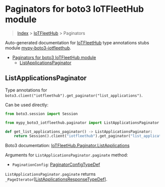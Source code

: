 <a id="paginators-for-boto3-iotfleethub-module"></a>

# Paginators for boto3 IoTFleetHub module

> [Index](../README.md) > [IoTFleetHub](./README.md) > Paginators

Auto-generated documentation for
[IoTFleetHub](https://boto3.amazonaws.com/v1/documentation/api/latest/reference/services/iotfleethub.html#IoTFleetHub)
type annotations stubs module
[mypy-boto3-iotfleethub](https://pypi.org/project/mypy-boto3-iotfleethub/).

- [Paginators for boto3 IoTFleetHub module](#paginators-for-boto3-iotfleethub-module)
  - [ListApplicationsPaginator](#listapplicationspaginator)

<a id="listapplicationspaginator"></a>

## ListApplicationsPaginator

Type annotations for
`boto3.client("iotfleethub").get_paginator("list_applications")`.

Can be used directly:

```python
from boto3.session import Session

from mypy_boto3_iotfleethub.paginator import ListApplicationsPaginator

def get_list_applications_paginator() -> ListApplicationsPaginator:
    return Session().client("iotfleethub").get_paginator("list_applications")
```

Boto3 documentation:
[IoTFleetHub.Paginator.ListApplications](https://boto3.amazonaws.com/v1/documentation/api/latest/reference/services/iotfleethub.html#IoTFleetHub.Paginator.ListApplications)

Arguments for `ListApplicationsPaginator.paginate` method:

- `PaginationConfig`:
  [PaginatorConfigTypeDef](./type_defs.md#paginatorconfigtypedef)

`ListApplicationsPaginator.paginate` returns
`_PageIterator`\[[ListApplicationsResponseTypeDef](./type_defs.md#listapplicationsresponsetypedef)\].
